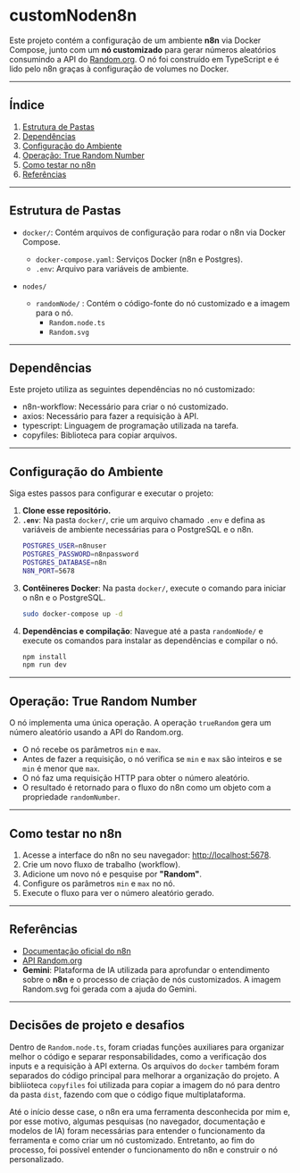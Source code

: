 # customNoden8n

Este projeto contém a configuração de um ambiente **n8n** via Docker Compose, junto com um **nó customizado** para gerar números aleatórios consumindo a API do [Random.org](https://api.random.org/). O nó foi construído em TypeScript e é lido pelo n8n graças à configuração de volumes no Docker.

---

## Índice

1.  [Estrutura de Pastas](#-estrutura-de-pastas)
2.  [Dependências](#-dependências)
3.  [Configuração do Ambiente](#️-configuração-do-ambiente)
4.  [Operação: True Random Number](#-operação-true-random-number)
5.  [Como testar no n8n](#-como-testar-no-n8n)
6.  [Referências](#-referências)

---

## Estrutura de Pastas

- `docker/`: Contém arquivos de configuração para rodar o n8n via Docker Compose.
  -   `docker-compose.yaml`: Serviços Docker (n8n e Postgres).
  -   `.env`: Arquivo para variáveis de ambiente.

- `nodes/`
  - `randomNode/` : Contém o código-fonte do nó customizado e a imagem para o nó.
      -   `Random.node.ts`
      -   `Random.svg`

---

## Dependências

Este projeto utiliza as seguintes dependências no nó customizado:

- n8n-workflow: Necessário para criar o nó customizado.
- axios: Necessário para fazer a requisição à API.
- typescript: Linguagem de programação utilizada na tarefa.
- copyfiles: Biblioteca para copiar arquivos.

---

## Configuração do Ambiente

Siga estes passos para configurar e executar o projeto:

1. **Clone esse repositório.**
2. **`.env`**: Na pasta `docker/`, crie um arquivo chamado `.env` e defina as variáveis de ambiente necessárias para o PostgreSQL e o n8n.
   ```bash
   POSTGRES_USER=n8nuser
   POSTGRES_PASSWORD=n8npassword
   POSTGRES_DATABASE=n8n
   N8N_PORT=5678
   ```
3. **Contêineres Docker**: Na pasta `docker/`, execute o comando para iniciar o n8n e o PostgreSQL.
   ```bash
   sudo docker-compose up -d
   ```
4. **Dependências e compilação**: Navegue até a pasta `randomNode/` e execute os comandos para instalar as dependências e compilar o nó.
   ```bash
   npm install
   npm run dev
   ```

---

## Operação: True Random Number

O nó implementa uma única operação. A operação `trueRandom` gera um número aleatório usando a API do Random.org.

- O nó recebe os parâmetros `min` e `max`.
- Antes de fazer a requisição, o nó verifica se `min` e `max` são inteiros e se `min` é menor que `max`.
- O nó faz uma requisição HTTP para obter o número aleatório.
- O resultado é retornado para o fluxo do n8n como um objeto com a propriedade `randomNumber`.

---

## Como testar no n8n

1. Acesse a interface do n8n no seu navegador: [http://localhost:5678](http://localhost:5678).
2. Crie um novo fluxo de trabalho (workflow).
3. Adicione um novo nó e pesquise por **"Random"**.
4. Configure os parâmetros `min` e `max` no nó.
5. Execute o fluxo para ver o número aleatório gerado.

---

## Referências

- [Documentação oficial do n8n](https://docs.n8n.io/)
- [API Random.org](https://www.random.org/clients/http/)
- **Gemini**: Plataforma de IA utilizada para aprofundar o entendimento sobre o **n8n** e o processo de criação de nós customizados. A imagem Random.svg foi gerada com a ajuda do Gemini.


--- 

## Decisões de projeto e desafios

Dentro de `Random.node.ts`, foram criadas funções auxiliares para organizar melhor o código e separar responsabilidades, como a verificação dos inputs e a requisição à API externa. Os arquivos do `docker` também foram separados do código principal para melhorar a organização do projeto. A bibliioteca `copyfiles` foi utilizada para copiar a imagem do nó para dentro da pasta `dist`, fazendo com que o código fique multiplataforma.

Até o início desse case, o n8n era uma ferramenta desconhecida por mim e, por esse motivo, algumas pesquisas (no navegador, documentação e modelos de IA) foram necessárias para entender o funcionamento da ferramenta e como criar um nó customizado. Entretanto, ao fim do processo, foi possível entender o funcionamento do n8n e construir o nó personalizado.
